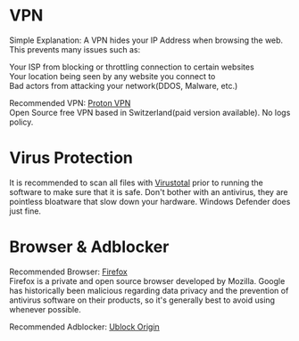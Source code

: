 # VPN
<p>Simple Explanation: A VPN hides your IP Address when browsing the web. This prevents many issues such as:</p>
	<p>Your ISP from blocking or throttling connection to certain websites<br>
	Your location being seen by any website you connect to<br>
	Bad actors from attacking your network(DDOS, Malware, etc.)</p>
<p>Recommended VPN: <a href="https://protonvpn.com/">Proton VPN</a> <br>
	Open Source free VPN based in Switzerland(paid version available). No logs policy. </p>

<h1>Virus Protection</h1>
It is recommended to scan all files with <a href="https://www.virustotal.com/gui/home/upload">Virustotal</a> prior to running the software to make sure that it is safe. Don't bother with an antivirus, they are pointless bloatware that slow down your hardware. Windows Defender does just fine. 
<h1>Browser & Adblocker</h1>
<p>Recommended Browser: <a href="https://www.mozilla.org/en-US/firefox/new/">Firefox</a><br>
	Firefox is a private and open source browser developed by Mozilla. Google has historically been malicious regarding data privacy and the prevention of antivirus software on their products, so it's generally best to avoid using whenever possible.</p>
Recommended Adblocker: <a href="https://ublockorigin.com/">Ublock Origin</a>

